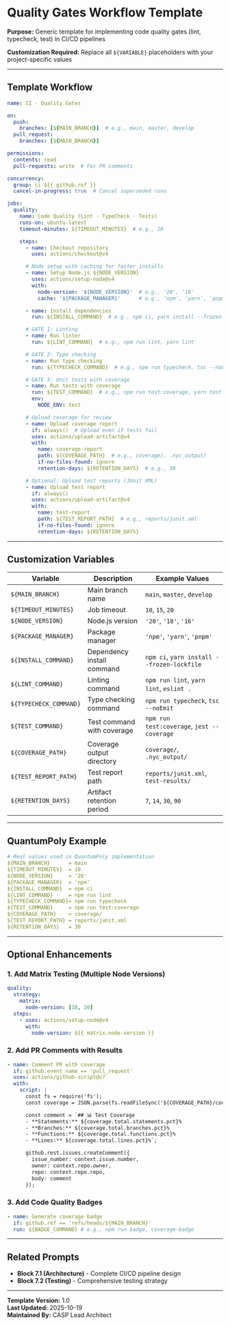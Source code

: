 # Quality Gates Workflow Template

**Purpose:** Generic template for implementing code quality gates (lint, typecheck, test) in CI/CD pipelines

**Customization Required:** Replace all `${VARIABLE}` placeholders with your project-specific values

---

## Template Workflow

```yaml
name: CI - Quality Gates

on:
  push:
    branches: [${MAIN_BRANCH}]  # e.g., main, master, develop
  pull_request:
    branches: [${MAIN_BRANCH}]

permissions:
  contents: read
  pull-requests: write  # For PR comments

concurrency:
  group: ci-${{ github.ref }}
  cancel-in-progress: true  # Cancel superseded runs

jobs:
  quality:
    name: Code Quality (Lint · TypeCheck · Tests)
    runs-on: ubuntu-latest
    timeout-minutes: ${TIMEOUT_MINUTES}  # e.g., 10

    steps:
      - name: Checkout repository
        uses: actions/checkout@v4

      # Node setup with caching for faster installs
      - name: Setup Node.js ${NODE_VERSION}
        uses: actions/setup-node@v4
        with:
          node-version: '${NODE_VERSION}'  # e.g., '20', '18'
          cache: '${PACKAGE_MANAGER}'      # e.g., 'npm', 'yarn', 'pnpm'

      - name: Install dependencies
        run: ${INSTALL_COMMAND}  # e.g., npm ci, yarn install --frozen-lockfile

      # GATE 1: Linting
      - name: Run linter
        run: ${LINT_COMMAND}  # e.g., npm run lint, yarn lint

      # GATE 2: Type checking
      - name: Run type checking
        run: ${TYPECHECK_COMMAND}  # e.g., npm run typecheck, tsc --noEmit

      # GATE 3: Unit tests with coverage
      - name: Run tests with coverage
        run: ${TEST_COMMAND}  # e.g., npm run test:coverage, yarn test --coverage
        env:
          NODE_ENV: test

      # Upload coverage for review
      - name: Upload coverage report
        if: always()  # Upload even if tests fail
        uses: actions/upload-artifact@v4
        with:
          name: coverage-report
          path: ${COVERAGE_PATH}  # e.g., coverage/, .nyc_output/
          if-no-files-found: ignore
          retention-days: ${RETENTION_DAYS}  # e.g., 30

      # Optional: Upload test reports (JUnit XML)
      - name: Upload test report
        if: always()
        uses: actions/upload-artifact@v4
        with:
          name: test-report
          path: ${TEST_REPORT_PATH}  # e.g., reports/junit.xml
          if-no-files-found: ignore
          retention-days: ${RETENTION_DAYS}
```

---

## Customization Variables

| Variable               | Description                | Example Values                             |
| ---------------------- | -------------------------- | ------------------------------------------ |
| `${MAIN_BRANCH}`       | Main branch name           | `main`, `master`, `develop`                |
| `${TIMEOUT_MINUTES}`   | Job timeout                | `10`, `15`, `20`                           |
| `${NODE_VERSION}`      | Node.js version            | `'20'`, `'18'`, `'16'`                     |
| `${PACKAGE_MANAGER}`   | Package manager            | `'npm'`, `'yarn'`, `'pnpm'`                |
| `${INSTALL_COMMAND}`   | Dependency install command | `npm ci`, `yarn install --frozen-lockfile` |
| `${LINT_COMMAND}`      | Linting command            | `npm run lint`, `yarn lint`, `eslint .`    |
| `${TYPECHECK_COMMAND}` | Type checking command      | `npm run typecheck`, `tsc --noEmit`        |
| `${TEST_COMMAND}`      | Test command with coverage | `npm run test:coverage`, `jest --coverage` |
| `${COVERAGE_PATH}`     | Coverage output directory  | `coverage/`, `.nyc_output/`                |
| `${TEST_REPORT_PATH}`  | Test report path           | `reports/junit.xml`, `test-results/`       |
| `${RETENTION_DAYS}`    | Artifact retention period  | `7`, `14`, `30`, `90`                      |

---

## QuantumPoly Example

```yaml
# Real values used in QuantumPoly implementation
${MAIN_BRANCH}      = main
${TIMEOUT_MINUTES}  = 10
${NODE_VERSION}     = '20'
${PACKAGE_MANAGER}  = 'npm'
${INSTALL_COMMAND}  = npm ci
${LINT_COMMAND}     = npm run lint
${TYPECHECK_COMMAND}= npm run typecheck
${TEST_COMMAND}     = npm run test:coverage
${COVERAGE_PATH}    = coverage/
${TEST_REPORT_PATH} = reports/junit.xml
${RETENTION_DAYS}   = 30
```

---

## Optional Enhancements

### 1. Add Matrix Testing (Multiple Node Versions)

```yaml
quality:
  strategy:
    matrix:
      node-version: [18, 20]
  steps:
    - uses: actions/setup-node@v4
      with:
        node-version: ${{ matrix.node-version }}
```

### 2. Add PR Comments with Results

```yaml
- name: Comment PR with coverage
  if: github.event_name == 'pull_request'
  uses: actions/github-script@v7
  with:
    script: |
      const fs = require('fs');
      const coverage = JSON.parse(fs.readFileSync('${COVERAGE_PATH}/coverage-summary.json'));

      const comment = `## 📊 Test Coverage
      - **Statements:** ${coverage.total.statements.pct}%
      - **Branches:** ${coverage.total.branches.pct}%
      - **Functions:** ${coverage.total.functions.pct}%
      - **Lines:** ${coverage.total.lines.pct}%`;

      github.rest.issues.createComment({
        issue_number: context.issue.number,
        owner: context.repo.owner,
        repo: context.repo.repo,
        body: comment
      });
```

### 3. Add Code Quality Badges

```yaml
- name: Generate coverage badge
  if: github.ref == 'refs/heads/${MAIN_BRANCH}'
  run: ${BADGE_COMMAND} # e.g., npm run badge, coverage-badge
```

---

## Related Prompts

- **Block 7.1 (Architecture)** - Complete CI/CD pipeline design
- **Block 7.2 (Testing)** - Comprehensive testing strategy

---

**Template Version:** 1.0  
**Last Updated:** 2025-10-19  
**Maintained By:** CASP Lead Architect
